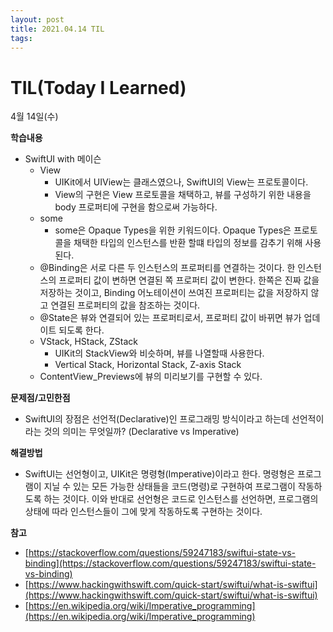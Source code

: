 ```yaml
---
layout: post
title: 2021.04.14 TIL
tags:
---
```

# TIL(Today I Learned)

4월 14일(수)

**학습내용**

- SwiftUI with 메이슨
    - View
        - UIKit에서 UIView는 클래스였으나, SwiftUI의 View는 프로토콜이다.
        - View의 구현은 View 프로토콜을 채택하고, 뷰를 구성하기 위한 내용을 body 프로퍼티에 구현을 함으로써 가능하다.
    - some
        - some은 Opaque Types을 위한 키워드이다. Opaque Types은 프로토콜을 채택한 타입의 인스턴스를 반환 할떄 타입의 정보를 감추기 위해 사용된다.
    - @Binding은 서로 다른 두 인스턴스의 프로퍼티를 연결하는 것이다. 한 인스턴스의 프로퍼티 값이 변하면 연결된 쪽 프로퍼티 값이 변한다. 한쪽은 진짜 값을 저장하는 것이고,  Binding 어노테이션이 쓰여진 프로퍼티는 값을 저장하지 않고 연결된 프로퍼티의 값을 참조하는 것이다.
    - @State은 뷰와 연결되어 있는 프로퍼티로서, 프로퍼티 값이 바뀌면 뷰가 업데이트 되도록 한다.
    - VStack, HStack, ZStack
        - UIKit의 StackView와 비슷하며, 뷰를 나열할때 사용한다.
        - Vertical Stack, Horizontal Stack, Z-axis Stack
    - ContentView_Previews에 뷰의 미리보기를 구현할 수 있다.

**문제점/고민한점**

- SwiftUI의 장점은 선언적(Declarative)인 프로그래밍 방식이라고 하는데 선언적이라는 것의 의미는 무엇일까? (Declarative vs Imperative)

**해결방법**

- SwiftUI는 선언형이고, UIKit은 명령형(Imperative)이라고 한다. 명령형은 프로그램이 지닐 수 있는 모든 가능한 상태들을 코드(명령)로 구현하여 프로그램이 작동하도록 하는 것이다. 이와 반대로 선언형은 코드로 인스턴스를 선언하면, 프로그램의 상태에 따라 인스턴스들이 그에 맞게 작동하도록 구현하는 것이다.

**참고**

- [https://stackoverflow.com/questions/59247183/swiftui-state-vs-binding](https://stackoverflow.com/questions/59247183/swiftui-state-vs-binding)
- [https://www.hackingwithswift.com/quick-start/swiftui/what-is-swiftui](https://www.hackingwithswift.com/quick-start/swiftui/what-is-swiftui)
- [https://en.wikipedia.org/wiki/Imperative_programming](https://en.wikipedia.org/wiki/Imperative_programming)
